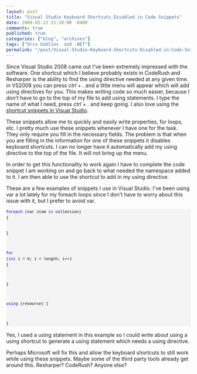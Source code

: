 ```yaml
---
layout: post
title: "Visual Studio Keyboard Shortcuts Disabled in Code Snippets"
date: 2008-05-22 21:10:00 -0400
comments: true
published: true
categories: ["blog", "archives"]
tags: ["Orcs Goblins  and .NET"]
permalink: "/post/Visual-Studio-Keyboard-Shortcuts-Disabled-in-Code-Snippets"
---
```

<!-- more -->

<p>Since Visual Studio 2008 came out I've been extremely impressed with the software. One shortcut which I believe probably exists in CodeRush and Resharper is the ability to find the using directive needed at any given time. in VS2008 you can press <em>ctrl</em> +<em> .</em> and a little menu will appear which will add using directives for you. This makes writing code so much easier, because I don't have to go to the top of my file to add using statements. I type the name of what I need, press <em>ctrl</em> + <em>.</em> and keep going. I also love using the <a href="http://msdn.microsoft.com/en-us/library/z4c5cc9b(VS.80).aspx" target="_blank">shortcut snippets in Visual Studio</a>.</p>
<p>These snippets allow me to quickly and easily write properties, for loops, etc. I pretty much use these snippets whenever I have one for the task. They only require you fill in the necessary fields. The problem is that when you are filling in the information for one of these snippets it disables keyboard shortcuts. I can no longer have it automatically add my using directive to the top of the file. It will not bring up the menu.</p>
<p>In order to get this functionality to work again I have to complete the code snippet I am working on and go back to what needed the namespace added to it. I am then able to use the shortcut to add in my using directive.</p>
<p>These are a few examples of snippets I use in Visual Studio. I've been using var a lot lately for my foreach loops since I don't have to worry about this issue with it, but I prefer to avoid var.</p>
<div>
<pre style="border-style: none; margin: 0em; padding: 0px; overflow: visible; font-size: 8pt; width: 100%; color: black; line-height: 12pt; font-family: consolas,'Courier New',courier,monospace; background-color: #f4f4f4;"><span style="color: #0000ff;">foreach</span> (var item <span style="color: #0000ff;">in</span> collection)
{

}

<span style="color: #0000ff;">for</span> (<span style="color: #0000ff;">int</span> i = 0; i &lt; length; i++)
{

}

<span style="color: #0000ff;">using</span> (resource)
{

}</pre>
</div>
<p>Yes, I used a using statement in this example so I could write about using a using shortcut to generate a using statement which needs a using directive.</p>
<p>Perhaps Microsoft will fix this and allow the keyboard shortcuts to still work while using these snippets. Maybe some of the third party tools already get around this. Resharper? CodeRush? Anyone else?</p>
